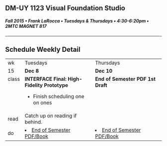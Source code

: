 ## DM-UY 1123 Visual Foundation Studio
##### Fall 2015 • Frank LaRocca • Tuesdays & Thursdays • 4:30-6:20pm • 2MTC MAGNET 817 
---
## Schedule Weekly Detail

<table>
<tr>
<td>wk</td>
<td>Tuesdays</td>
<td>Thursdays</td>
</tr>
<tr>
  <td valign="top">15</td>
  <td valign="top" width="48%"><strong>Dec 8</strong></td>
  <td valign="top" width="48%"><strong>Dec 10</strong></td>
</tr>

<!-- class -->
<tr>
<td valign="top">class</td>
<td valign="top">
  <strong>INTERFACE Final: High-Fidelity Prototype</strong><br>
  <ul>
    <li>Finish scheduling one on ones</li>
    </ul>
</td>
<td valign="top">
    <strong>End of Semester PDF 1st Draft
</strong><br>
    
</td>

</tr>

<!-- reading -->
<tr>
  <td>read</td>
  <td valign="top">Catch up on reading if behind.</td>
  <td valign="top"></td>
</tr>

<!-- do -->
<tr>
  <td>do</td>
  <td valign="top">
    <li><a href="../projects/end_of_semester_deliverables.md">End of Semester PDF/Book</a></li>
  </td>
  <td valign="top" >
    <li><a href="../projects/end_of_semester_deliverables.md">End of Semester PDF/Book</a></li>
  </td>
</tr>
</table>
